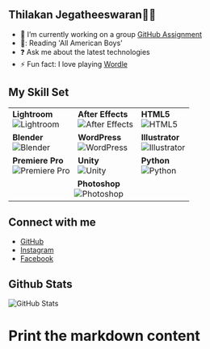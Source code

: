 ## **Thilakan Jegatheeswaran👨‍💻**

- 🔭 I’m currently working on a group [GitHub Assignment](https://github.com/MIT-Emerging-Talent/ET6-foundations-group-31.git)
- 📕: Reading 'All American Boys'
- ❓ Ask me about the latest technologies
- ⚡ Fun fact: I love playing [Wordle](https://wordly.org/)

## My Skill Set

<table>
  <tr>
    <td>
      <strong>Lightroom</strong><br>
      <img src="https://profilinator.rishav.dev/skills-assets/lightroom.png?width=30" alt="Lightroom"/>
    </td>
    <td>
      <strong>After Effects</strong><br>
      <img src="https://profilinator.rishav.dev/skills-assets/aftereffects.png?width=30" alt="After Effects"/>
    </td>
    <td>
      <strong>HTML5</strong><br>
      <img src="https://profilinator.rishav.dev/skills-assets/html5-original-wordmark.svg?width=30" alt="HTML5"/>
    </td>
  </tr>
  <tr>
    <td>
      <strong>Blender</strong><br>
      <img src="https://profilinator.rishav.dev/skills-assets/blender_community_badge_white.svg?width=30" alt="Blender"/>
    </td>
    <td>
      <strong>WordPress</strong><br>
      <img src="https://profilinator.rishav.dev/skills-assets/wordpress.png?width=30" alt="WordPress"/>
    </td>
    <td>
      <strong>Illustrator</strong><br>
      <img src="https://profilinator.rishav.dev/skills-assets/adobe_illustrator-icon.svg?width=30" alt="Illustrator"/>
    </td>
  </tr>
  <tr>
    <td>
      <strong>Premiere Pro</strong><br>
      <img src="https://profilinator.rishav.dev/skills-assets/adobepremierepro.png?width=30" alt="Premiere Pro"/>
    </td>
    <td>
      <strong>Unity</strong><br>
      <img src="https://profilinator.rishav.dev/skills-assets/unity.png?width=30" alt="Unity"/>
    </td>
    <td>
      <strong>Python</strong><br>
      <img src="https://profilinator.rishav.dev/skills-assets/python-original.svg?width=30" alt="Python"/>
    </td>
  </tr>
  <tr>
    <td colspan="3" style="text-align:center;">
      <strong>Photoshop</strong><br>
      <img src="https://profilinator.rishav.dev/skills-assets/photoshop-plain.svg?width=30" alt="Photoshop"/>
    </td>
  </tr>
</table>

## Connect with me

- [GitHub](https://github.com/Akan186)
- [Instagram](https://instagram.com/imnotakan)
- [Facebook](https://www.facebook.com/Thil%20Thilakan)

## Github Stats

![GitHub Stats](https://github-readme-stats.vercel.app/api?username=Akan186&show_icons=true&count_private=true&hide_border=true)

# Print the markdown content
